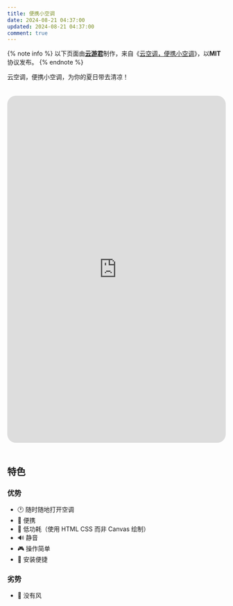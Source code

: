 ```yaml
---
title: 便携小空调
date: 2024-08-21 04:37:00
updated: 2024-08-21 04:37:00
comment: true
---
```


<style>
iframe#air-conditioner {
  border: none;
  border-radius: 20px;
  height: 800px;
  margin: 20px auto;
  width: 100%;
}
</style>

{% note info %}
以下页面由[**云游君**](https://www.yunyoujun.cn/)制作，来自《[云空调，便携小空调](https://www.yunyoujun.cn/posts/air-conditioner)》，以**MIT**协议发布。
{% endnote %}

云空调，便携小空调，为你的夏日带去清凉！

<iframe id="air-conditioner" src="https://ac.yunyoujun.cn/"></iframe>

## 特色

### 优势

- 🕐 随时随地打开空调
- 📱 便携
- 🔋 低功耗（使用 HTML CSS 而非 Canvas 绘制）
- 🔊 静音
- 🎮 操作简单
- 🔧 安装便捷

### 劣势

- 💨 没有风
